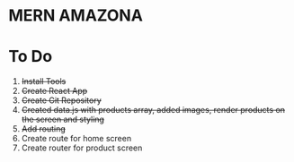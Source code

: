 # MERN AMAZONA

# To Do

1. ~~Install Tools~~
2. ~~Create React App~~
3. ~~Create Git Repository~~
4. ~~Created data.js with products array, added images, render products on the screen and styling~~
5. ~~Add routing~~
  1. Create route for home screen
  2. Create router for product screen 